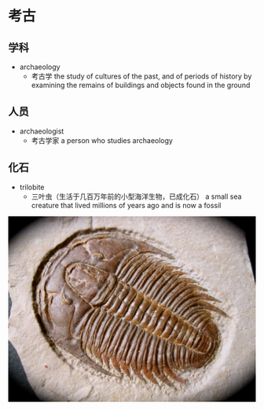 # 考古

## 学科

- archaeology
  - 考古学 the study of cultures of the past, and of periods of history by examining the remains of buildings and objects found in the ground

## 人员

- archaeologist
  - 考古学家 a person who studies archaeology

## 化石

- trilobite
  - 三叶虫（生活于几百万年前的小型海洋生物，已成化石） a small sea creature that lived millions of years ago and is now a fossil

![trilobite](images/trilobite.jpg)










